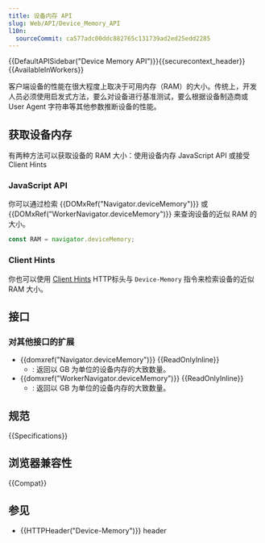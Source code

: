 ```yaml
---
title: 设备内存 API
slug: Web/API/Device_Memory_API
l10n:
  sourceCommit: ca577adc00ddc882765c131739ad2ed25edd2285
---
```


{{DefaultAPISidebar("Device Memory API")}}{{securecontext_header}}{{AvailableInWorkers}}

客户端设备的性能在很大程度上取决于可用内存（RAM）的大小。传统上，开发人员必须使用启发式方法，要么对设备进行基准测试，要么根据设备制造商或 User Agent 字符串等其他参数推断设备的性能。

## 获取设备内存

有两种方法可以获取设备的 RAM 大小：使用设备内存 JavaScript API 或接受Client Hints

### JavaScript API

你可以通过检索 {{DOMxRef("Navigator.deviceMemory")}} 或 {{DOMxRef("WorkerNavigator.deviceMemory")}} 来查询设备的近似 RAM 的大小。

```js
const RAM = navigator.deviceMemory;
```

### Client Hints

你也可以使用 [Client Hints](/zh-CN/docs/Web/HTTP/Client_hints) HTTP标头与 `Device-Memory` 指令来检索设备的近似 RAM 大小。

## 接口

### 对其他接口的扩展

- {{domxref("Navigator.deviceMemory")}} {{ReadOnlyInline}}
  - : 返回以 GB 为单位的设备内存的大致数量。
- {{domxref("WorkerNavigator.deviceMemory")}} {{ReadOnlyInline}}
  - : 返回以 GB 为单位的设备内存的大致数量。

## 规范

{{Specifications}}

## 浏览器兼容性

{{Compat}}

## 参见

- {{HTTPHeader("Device-Memory")}} header

